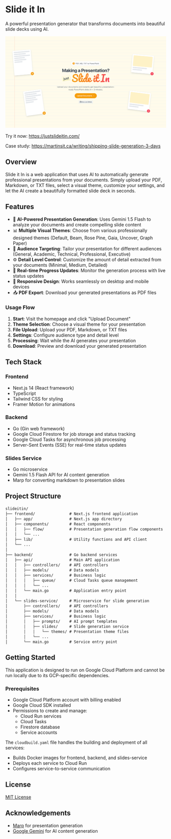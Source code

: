 # Slide it In

A powerful presentation generator that transforms documents into beautiful slide decks using AI.

![Slide it In](docs/hero.png)

Try it now: https://justslideitin.com/

Case study: https://martinsit.ca/writing/shipping-slide-generation-3-days

## Overview

Slide it In is a web application that uses AI to automatically generate professional presentations from your documents. Simply upload your PDF, Markdown, or TXT files, select a visual theme, customize your settings, and let the AI create a beautifully formatted slide deck in seconds.

## Features

- 🤖 **AI-Powered Presentation Generation**: Uses Gemini 1.5 Flash to analyze your documents and create compelling slide content
- 📊 **Multiple Visual Themes**: Choose from various professionally designed themes (Default, Beam, Rose Pine, Gaia, Uncover, Graph Paper)
- 🎯 **Audience Targeting**: Tailor your presentation for different audiences (General, Academic, Technical, Professional, Executive)
- ⚙️ **Detail Level Control**: Customize the amount of detail extracted from your documents (Minimal, Medium, Detailed)
- 🔄 **Real-time Progress Updates**: Monitor the generation process with live status updates
- 📱 **Responsive Design**: Works seamlessly on desktop and mobile devices
- 📤 **PDF Export**: Download your generated presentations as PDF files


### Usage Flow

1. **Start**: Visit the homepage and click "Upload Document"
2. **Theme Selection**: Choose a visual theme for your presentation
3. **File Upload**: Upload your PDF, Markdown, or TXT files
4. **Settings**: Configure audience type and detail level
5. **Processing**: Wait while the AI generates your presentation
6. **Download**: Preview and download your generated presentation

## Tech Stack

### Frontend
- Next.js 14 (React framework)
- TypeScript
- Tailwind CSS for styling
- Framer Motion for animations

### Backend
- Go (Gin web framework)
- Google Cloud Firestore for job storage and status tracking
- Google Cloud Tasks for asynchronous job processing
- Server-Sent Events (SSE) for real-time status updates

### Slides Service
- Go microservice
- Gemini 1.5 Flash API for AI content generation
- Marp for converting markdown to presentation slides

## Project Structure

```
slideitin/
├── frontend/               # Next.js frontend application
│   ├── app/                # Next.js app directory
│   ├── components/         # React components
│   │   ├── flow/           # Presentation generation flow components
│   │   └── ...
│   ├── lib/                # Utility functions and API client
│   └── ...
│
├── backend/                # Go backend services
│   ├── api/                # Main API application
│   │   ├── controllers/    # API controllers
│   │   ├── models/         # Data models
│   │   ├── services/       # Business logic
│   │   │   ├── queue/      # Cloud Tasks queue management
│   │   │   └── ...
│   │   └── main.go         # Application entry point
│   │
│   └── slides-service/     # Microservice for slide generation
│       ├── controllers/    # API controllers
│       ├── models/         # Data models
│       ├── services/       # Business logic
│       │   ├── prompts/    # AI prompt templates
│       │   ├── slides/     # Slide generation service
│       │   │   └── themes/ # Presentation theme files
│       │   └── ...
│       └── main.go         # Service entry point
```

## Getting Started

This application is designed to run on Google Cloud Platform and cannot be run locally due to its GCP-specific dependencies.

### Prerequisites

- Google Cloud Platform account with billing enabled
- Google Cloud SDK installed
- Permissions to create and manage:
  - Cloud Run services
  - Cloud Tasks
  - Firestore database
  - Service accounts

The `cloudbuild.yaml` file handles the building and deployment of all services:
- Builds Docker images for frontend, backend, and slides-service
- Deploys each service to Cloud Run
- Configures service-to-service communication

## License

[MIT License](LICENSE)

## Acknowledgements

- [Marp](https://marp.app/) for presentation generation
- [Google Gemini](https://ai.google.dev/gemini-api) for AI content generation 